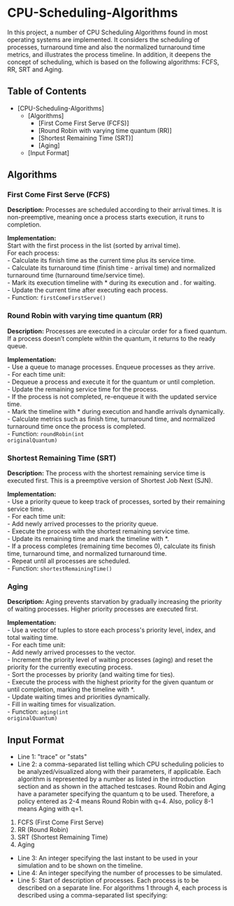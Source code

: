# CPU-Scheduling-Algorithms
In this project, a number of CPU Scheduling Algorithms found in most operating systems are implemented. It considers the scheduling of processes, turnaround time and also the normalized turnaround time metrics, and illustrates the process timeline. In addition, it deepens the concept of scheduling, which is based on the following algorithms: FCFS, RR, SRT and Aging.

## Table of Contents
- [CPU-Scheduling-Algorithms]
  - [Algorithms]
    - [First Come First Serve (FCFS)]
    - [Round Robin with varying time quantum (RR)]
    - [Shortest Remaining Time (SRT)]
    - [Aging]
  - [Input Format]

## Algorithms

### First Come First Serve (FCFS)
 <strong>Description:</strong> Processes are scheduled according to their arrival times. It is non-preemptive, meaning once a process starts execution, it runs to completion.

<strong>Implementation:</strong><br>
            Start with the first process in the list (sorted by arrival time).<br>
            For each process:<br>
            - Calculate its finish time as the current time plus its service time.<br>
            - Calculate its turnaround time (finish time - arrival time) and normalized turnaround time (turnaround time/service time).<br>
            - Mark its execution timeline with * during its execution and . for waiting.<br>
            - Update the current time after executing each process.<br>
            - Function: <code>firstComeFirstServe()</code>

### Round Robin with varying time quantum (RR)
<strong>Description:</strong> Processes are executed in a circular order for a fixed quantum. If a process doesn’t complete within the quantum, it returns to the ready queue.

<strong>Implementation:</strong><br>
            - Use a queue to manage processes. Enqueue processes as they arrive.<br>
            - For each time unit:<br>
            - Dequeue a process and execute it for the quantum or until completion.<br>
            - Update the remaining service time for the process.<br>
            - If the process is not completed, re-enqueue it with the updated service time.<br>
            - Mark the timeline with * during execution and handle arrivals dynamically.<br>
            - Calculate metrics such as finish time, turnaround time, and normalized turnaround time once the process is completed.<br>
            - Function: <code>roundRobin(int originalQuantum)</code>
  
### Shortest Remaining Time (SRT)
<strong>Description:</strong> The process with the shortest remaining service time is executed first. This is a preemptive version of Shortest Job Next (SJN).

<strong>Implementation:</strong><br>
            - Use a priority queue to keep track of processes, sorted by their remaining service time.<br>
            - For each time unit:<br>
            - Add newly arrived processes to the priority queue.<br>
            - Execute the process with the shortest remaining service time.<br>
            - Update its remaining time and mark the timeline with *.<br>
            - If a process completes (remaining time becomes 0), calculate its finish time, turnaround time, and normalized turnaround time.<br>
            - Repeat until all processes are scheduled.<br>
            - Function: <code>shortestRemainingTime()</code>

### Aging

<strong>Description:</strong> Aging prevents starvation by gradually increasing the priority of waiting processes. Higher priority processes are executed first.

 <strong>Implementation:</strong><br>
            - Use a vector of tuples to store each process's priority level, index, and total waiting time.<br>
            - For each time unit:<br>
            - Add newly arrived processes to the vector.<br>
            - Increment the priority level of waiting processes (aging) and reset the priority for the currently executing process.<br>
            - Sort the processes by priority (and waiting time for ties).<br>
            - Execute the process with the highest priority for the given quantum or until completion, marking the timeline with *.<br>
            - Update waiting times and priorities dynamically.<br>
            - Fill in waiting times for visualization.<br>
            - Function: <code>aging(int originalQuantum)</code>

## Input Format
- Line 1: "trace" or "stats"
- Line 2: a comma-separated list telling which CPU scheduling policies to be analyzed/visualized along with
their parameters, if applicable. Each algorithm is represented by a number as listed in the
introduction section and as shown in the attached testcases.
Round Robin and Aging have a parameter specifying the quantum q to be used. Therefore, a policy
entered as 2-4 means Round Robin with q=4. Also, policy 8-1 means Aging with q=1.
 1. FCFS (First Come First Serve)
 2. RR (Round Robin)
 3. SRT (Shortest Remaining Time)
 4. Aging
- Line 3: An integer specifying the last instant to be used in your simulation and to be shown on the timeline.
- Line 4: An integer specifying the number of processes to be simulated.
- Line 5: Start of description of processes. Each process is to be described on a separate line. For algorithms 1 through 4, each process is described using a comma-separated list specifying:
